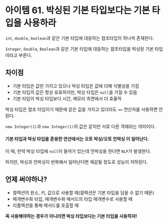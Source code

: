 # 아이템 61. 박싱된 기본 타입보다는 기본 타입을 사용하라

`int`, `double`, `boolean`과 같은 기본 타입에 대응하는 참조타입이 하나씩 존재한다.

`Integer`, `Double`, `Boolean`과 같은 기본 타입에 대응하는 참조타입을 박싱된 기본 타입이라고 부른다.


## 차이점
- 기본 타입은 값만 가지고 있으나 박싱 타입은 값에 더해 식별성을 가짐
- 기본 타입의 값은 항상 유효하지만, 박싱 타입은 `null`을 가질 수 있음
- 기본 타입이 박싱 타입보다 시간, 메모리 측면에서 더 효율적


박싱 타입은 참조 타입이기 때문에 같은 값을 가지고 있더라도 `==` 연산자를 사용하면 안된다.

`new Integer(1)`과 `new Integer(1)`의 값은 같지만 서로 다른 객체라는 의미이다.


#### 기본 타입과 박싱 타입을 혼용한 연산에서는 오토 박싱/오토 언박싱 이 일어난다.

이 때, 만약 박싱 타입에 `null`이 들어가 있는데 언박싱을 한다면 `NLP`가 발생한다.

하지만, 박싱과 언박싱이 반복해서 일어난다면 체감될 정도로 성능이 저하된다.


## 언제 써야하나?
- 컬렉션의 원소, 키, 값으로 사용할 때(컬렉션은 기본 타입을 담을 수 없기 때문)
- 매개변수화 타입, 매개변수화 메서드의 타입 매개변수로 사용할 때
- 리플렉션을 통해 메서드를 호출할 때


**꼭 사용해야하는 경우가 아니라면 박싱 타입보다는 기본 타입을 사용하자!**
